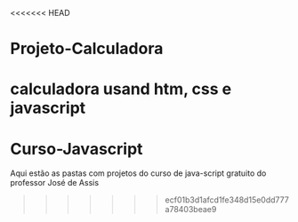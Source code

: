 <<<<<<< HEAD
# Projeto-Calculadora
calculadora usand htm, css e javascript
=======
# Curso-Javascript
Aqui estão as pastas com projetos do curso de java-script gratuito do professor José de Assis
>>>>>>> ecf01b3d1afcd1fe348d15e0dd777a78403beae9
